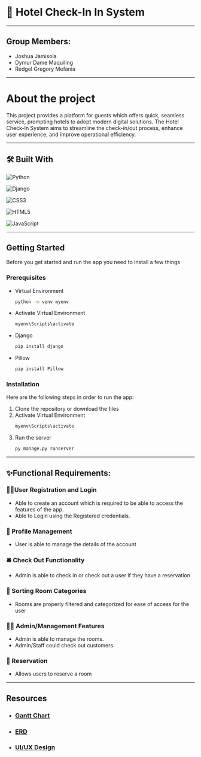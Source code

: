 # 🏨 Hotel Check-In In System
---
## Group Members:
- Joshua Jamisola
- Dymur Dame Maquiling
- Redgel Gregory Mefania

---

# About the project
This project provides a platform for guests which offers quick, seamless service,
prompting hotels to adopt modern digital solutions. The Hotel Check-In System aims
to streamline the check-in/out process, enhance user experience, and improve
operational efficiency. 

---

## 🛠️ Built With 

![Python](https://img.shields.io/badge/Python-3776AB?style=for-the-badge&logo=python&logoColor=white)

![Django](https://img.shields.io/badge/Django-092E20?style=for-the-badge&logo=django&logoColor=white)

![CSS3](https://img.shields.io/badge/CSS3-1572B6?style=for-the-badge&logo=css3&logoColor=white)

![HTML5](https://img.shields.io/badge/HTML5-E34F26?style=for-the-badge&logo=html5&logoColor=white)

![JavaScript](https://img.shields.io/badge/JavaScript-F7DF1E?style=for-the-badge&logo=javascript&logoColor=black)


---
## Getting Started

Before you get started and run the app you need to install a few things

### Prerequisites

* Virtual Environment
  ```sh
  python -m venv myenv
  ```
* Activate Virtual Environment
  ```sh
  myenv\Scripts\activate
  ```
* Django
  ```sh
  pip install django
  ```
* Pillow
  ```sh
  pip install Pillow
  ```

### Installation
Here are the following steps in order to run the app:

1. Clone the repository or download the files
2. Activate Virtual Environment
   ```sh
   myenv\Scripts\activate
   ```
3. Run the server
   ```sh
   py manage.py runserver
   ```
---

## ✨Functional Requirements:
### 🧑‍💻User Registration and Login
+ Able to create an account which is required to be able to access the features of the app.
+ Able to Login using the Registered credentials.

### 👤 Profile Management
+ User is able to manage the details of the account

### 🛎️ Check Out Functionality
+ Admin is able to check in or check out a user if they have a reservation

### 📝 Sorting Room Categories
+ Rooms are properly filtered and categorized for ease of access for the user

### 👨‍💼 Admin/Management Features
+ Admin is able to manage the rooms.
+ Admin/Staff could check out customers.

### 📅 Reservation
+ Allows users to reserve a room


---

## Resources
+ ### <a href="https://github.com/DymurBoi/HotelCheckIn/blob/main/documents/Hotel%20Check-In%20System%20Gantt%20Chart.png">Gantt Chart</a>
+ ### <a href="https://github.com/DymurBoi/HotelCheckIn/blob/main/documents/Hotel%20Check-In%20System%20ERD.png">ERD</a>
+ ### <a href="https://github.com/DymurBoi/HotelCheckIn/blob/main/documents/Hotel%20Check-In%20System%20Design.pdf">UI/UX Design</a>

